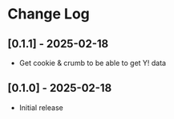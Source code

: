 # Change Log

## [0.1.1] - 2025-02-18

- Get cookie & crumb to be able to get Y! data


## [0.1.0] - 2025-02-18

- Initial release

